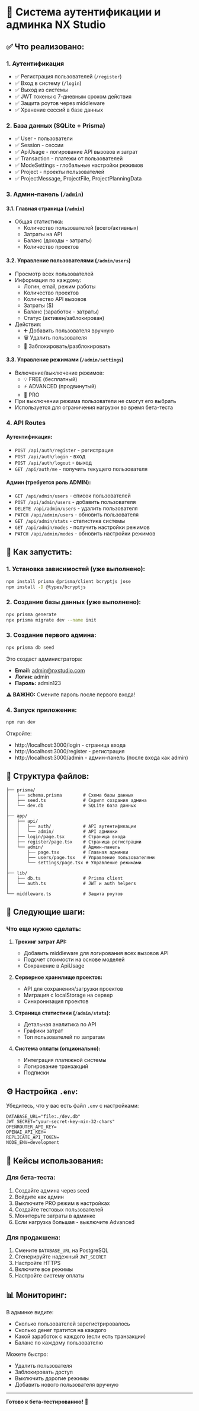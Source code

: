 # 🔐 Система аутентификации и админка NX Studio

## ✅ Что реализовано:

### 1. Аутентификация
- ✅ Регистрация пользователей (`/register`)
- ✅ Вход в систему (`/login`)
- ✅ Выход из системы
- ✅ JWT токены с 7-дневным сроком действия
- ✅ Защита роутов через middleware
- ✅ Хранение сессий в базе данных

### 2. База данных (SQLite + Prisma)
- ✅ User - пользователи
- ✅ Session - сессии
- ✅ ApiUsage - логирование API вызовов и затрат
- ✅ Transaction - платежи от пользователей
- ✅ ModeSettings - глобальные настройки режимов
- ✅ Project - проекты пользователей
- ✅ ProjectMessage, ProjectFile, ProjectPlanningData

### 3. Админ-панель (`/admin`)
#### 3.1. Главная страница (`/admin`)
- Общая статистика:
  - Количество пользователей (всего/активных)
  - Затраты на API
  - Баланс (доходы - затраты)
  - Количество проектов

#### 3.2. Управление пользователями (`/admin/users`)
- Просмотр всех пользователей
- Информация по каждому:
  - Логин, email, режим работы
  - Количество проектов
  - Количество API вызовов
  - Затраты ($)
  - Баланс (заработок - затраты)
  - Статус (активен/заблокирован)
- Действия:
  - ➕ Добавить пользователя вручную
  - 🗑️ Удалить пользователя
  - 🚫 Заблокировать/разблокировать

#### 3.3. Управление режимами (`/admin/settings`)
- Включение/выключение режимов:
  - 💡 FREE (бесплатный)
  - ⚡ ADVANCED (продвинутый)
  - 💎 PRO
- При выключении режима пользователи не смогут его выбрать
- Используется для ограничения нагрузки во время бета-теста

### 4. API Routes
#### Аутентификация:
- `POST /api/auth/register` - регистрация
- `POST /api/auth/login` - вход
- `POST /api/auth/logout` - выход
- `GET /api/auth/me` - получить текущего пользователя

#### Админ (требуется роль ADMIN):
- `GET /api/admin/users` - список пользователей
- `POST /api/admin/users` - добавить пользователя
- `DELETE /api/admin/users` - удалить пользователя
- `PATCH /api/admin/users` - обновить пользователя
- `GET /api/admin/stats` - статистика системы
- `GET /api/admin/modes` - получить настройки режимов
- `PATCH /api/admin/modes` - обновить настройки режимов

## 🚀 Как запустить:

### 1. Установка зависимостей (уже выполнено):
```bash
npm install prisma @prisma/client bcryptjs jose
npm install -D @types/bcryptjs
```

### 2. Создание базы данных (уже выполнено):
```bash
npx prisma generate
npx prisma migrate dev --name init
```

### 3. Создание первого админа:
```bash
npx prisma db seed
```

Это создаст администратора:
- **Email:** admin@nxstudio.com
- **Логин:** admin
- **Пароль:** admin123

⚠️ **ВАЖНО:** Смените пароль после первого входа!

### 4. Запуск приложения:
```bash
npm run dev
```

Откройте:
- http://localhost:3000/login - страница входа
- http://localhost:3000/register - регистрация
- http://localhost:3000/admin - админ-панель (после входа как admin)

## 📁 Структура файлов:

```
├── prisma/
│   ├── schema.prisma        # Схема базы данных
│   ├── seed.ts              # Скрипт создания админа
│   └── dev.db               # SQLite база данных
│
├── app/
│   ├── api/
│   │   ├── auth/            # API аутентификации
│   │   └── admin/           # API админки
│   ├── login/page.tsx       # Страница входа
│   ├── register/page.tsx    # Страница регистрации
│   └── admin/               # Админ-панель
│       ├── page.tsx         # Главная админки
│       ├── users/page.tsx   # Управление пользователями
│       └── settings/page.tsx # Управление режимами
│
├── lib/
│   ├── db.ts                # Prisma client
│   └── auth.ts              # JWT и auth helpers
│
└── middleware.ts            # Защита роутов
```

## 🔧 Следующие шаги:

### Что еще нужно сделать:
1. **Трекинг затрат API:**
   - Добавить middleware для логирования всех вызовов API
   - Подсчет стоимости на основе моделей
   - Сохранение в ApiUsage

2. **Серверное хранилище проектов:**
   - API для сохранения/загрузки проектов
   - Миграция с localStorage на сервер
   - Синхронизация проектов

3. **Страница статистики (`/admin/stats`):**
   - Детальная аналитика по API
   - Графики затрат
   - Топ пользователей по затратам

4. **Система оплаты (опционально):**
   - Интеграция платежной системы
   - Логирование транзакций
   - Подписки

## ⚙️ Настройка `.env`:

Убедитесь, что у вас есть файл `.env` с настройками:

```env
DATABASE_URL="file:./dev.db"
JWT_SECRET="your-secret-key-min-32-chars"
OPENROUTER_API_KEY=
OPENAI_API_KEY=
REPLICATE_API_TOKEN=
NODE_ENV=development
```

## 🎯 Кейсы использования:

### Для бета-теста:
1. Создайте админа через seed
2. Войдите как админ
3. Выключите PRO режим в настройках
4. Создайте тестовых пользователей
5. Мониторьте затраты в админке
6. Если нагрузка большая - выключите Advanced

### Для продакшена:
1. Смените `DATABASE_URL` на PostgreSQL
2. Сгенерируйте надежный `JWT_SECRET`
3. Настройте HTTPS
4. Включите все режимы
5. Настройте систему оплаты

## 📊 Мониторинг:

В админке видите:
- Сколько пользователей зарегистрировалось
- Сколько денег тратится на каждого
- Какой заработок с каждого (если есть транзакции)
- Баланс по каждому пользователю

Можете быстро:
- Удалить пользователя
- Заблокировать доступ
- Выключить дорогие режимы
- Добавить нового пользователя вручную

---

**Готово к бета-тестированию!** 🎉


